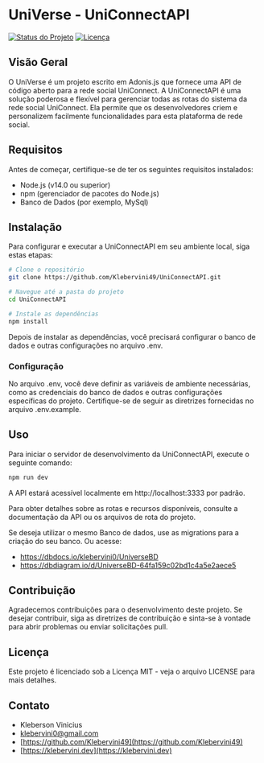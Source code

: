 # UniVerse - UniConnectAPI

[![Status do Projeto](https://img.shields.io/badge/Status-Em%20Desenvolvimento-brightgreen)](https://github.com/Klebervini49/UniConnectAPI) [![Licença](https://img.shields.io/badge/licença-MIT-blue.svg)](LICENSE)


## Visão Geral

O UniVerse é um projeto escrito em Adonis.js que fornece uma API de código aberto para a rede social UniConnect. A UniConnectAPI é uma solução poderosa e flexível para gerenciar todas as rotas do sistema da rede social UniConnect. Ela permite que os desenvolvedores criem e personalizem facilmente funcionalidades para esta plataforma de rede social.

## Requisitos

Antes de começar, certifique-se de ter os seguintes requisitos instalados:

- Node.js (v14.0 ou superior)
- npm (gerenciador de pacotes do Node.js)
- Banco de Dados (por exemplo, MySql)

## Instalação

Para configurar e executar a UniConnectAPI em seu ambiente local, siga estas etapas:

```bash
# Clone o repositório
git clone https://github.com/Klebervini49/UniConnectAPI.git

# Navegue até a pasta do projeto
cd UniConnectAPI

# Instale as dependências
npm install
```

Depois de instalar as dependências, você precisará configurar o banco de dados e outras configurações no arquivo .env.

### Configuração

No arquivo .env, você deve definir as variáveis de ambiente necessárias, como as credenciais do banco de dados e outras configurações específicas do projeto. Certifique-se de seguir as diretrizes fornecidas no arquivo .env.example.

## Uso

Para iniciar o servidor de desenvolvimento da UniConnectAPI, execute o seguinte comando:

```bash
npm run dev
```

A API estará acessível localmente em http://localhost:3333 por padrão.

Para obter detalhes sobre as rotas e recursos disponíveis, consulte a documentação da API ou os arquivos de rota do projeto.

Se deseja utilizar o mesmo Banco de dados, use as migrations para a criação do seu banco. Ou acesse:
- https://dbdocs.io/klebervini0/UniverseBD
- https://dbdiagram.io/d/UniverseBD-64fa159c02bd1c4a5e2aece5

## Contribuição

Agradecemos contribuições para o desenvolvimento deste projeto. Se desejar contribuir, siga as diretrizes de contribuição e sinta-se à vontade para abrir problemas ou enviar solicitações pull.

## Licença

Este projeto é licenciado sob a Licença MIT - veja o arquivo LICENSE para mais detalhes.

## Contato

- Kleberson Vinicius
- klebervini0@gmail.com
- [https://github.com/Klebervini49](https://github.com/Klebervini49)
- [https://klebervini.dev](https://klebervini.dev)

